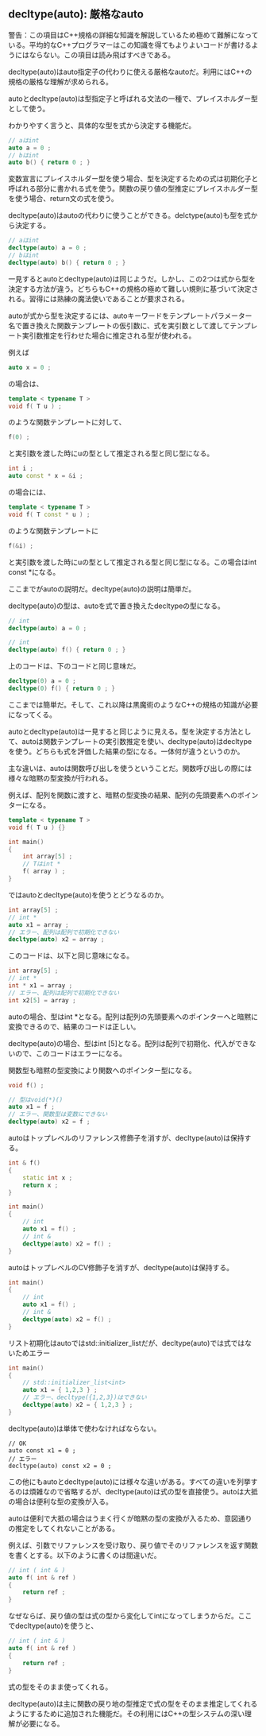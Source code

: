 ## decltype(auto): 厳格なauto

警告：この項目はC++規格の詳細な知識を解説しているため極めて難解になっている。平均的なC++プログラマーはこの知識を得てもよりよいコードが書けるようにはならない。この項目は読み飛ばすべきである。

decltype(auto)はauto指定子の代わりに使える厳格なautoだ。利用にはC++の規格の厳格な理解が求められる。

autoとdecltype(auto)は型指定子と呼ばれる文法の一種で、プレイスホルダー型として使う。

わかりやすく言うと、具体的な型を式から決定する機能だ。

~~~cpp
// aはint
auto a = 0 ;
// bはint 
auto b() { return 0 ; } 
~~~

変数宣言にプレイスホルダー型を使う場合、型を決定するための式は初期化子と呼ばれる部分に書かれる式を使う。関数の戻り値の型推定にプレイスホルダー型を使う場合、return文の式を使う。

decltype(auto)はautoの代わりに使うことができる。delctype(auto)も型を式から決定する。

~~~cpp
// aはint
decltype(auto) a = 0 ;
// bはint
decltype(auto) b() { return 0 ; }
~~~

一見するとautoとdecltype(auto)は同じようだ。しかし、この2つは式から型を決定する方法が違う。どちらもC++の規格の極めて難しい規則に基づいて決定される。習得には熟練の魔法使いであることが要求される。

autoが式から型を決定するには、autoキーワードをテンプレートパラメーター名で置き換えた関数テンプレートの仮引数に、式を実引数として渡してテンプレート実引数推定を行わせた場合に推定される型が使われる。

例えば

~~~c++
auto x = 0 ;
~~~

の場合は、

~~~c++
template < typename T >
void f( T u ) ;
~~~

のような関数テンプレートに対して、

~~~c++
f(0) ;
~~~

と実引数を渡した時にuの型として推定される型と同じ型になる。

~~~c++
int i ;
auto const * x = &i ;
~~~

の場合には、

~~~c++
template < typename T >
void f( T const * u ) ;
~~~

のような関数テンプレートに

~~~c++
f(&i) ;
~~~

と実引数を渡した時にuの型として推定される型と同じ型になる。この場合はint const *になる。

ここまでがautoの説明だ。decltype(auto)の説明は簡単だ。

decltype(auto)の型は、autoを式で置き換えたdecltypeの型になる。

~~~c++
// int
decltype(auto) a = 0 ;

// int
decltype(auto) f() { return 0 ; }
~~~

上のコードは、下のコードと同じ意味だ。

~~~c++
decltype(0) a = 0 ;
decltype(0) f() { return 0 ; }
~~~

ここまでは簡単だ。そして、これ以降は黒魔術のようなC++の規格の知識が必要になってくる。

autoとdecltype(auto)は一見すると同じように見える。型を決定する方法として、autoは関数テンプレートの実引数推定を使い、decltype(auto)はdecltypeを使う。どちらも式を評価した結果の型になる。一体何が違うというのか。

主な違いは、autoは関数呼び出しを使うということだ。関数呼び出しの際には様々な暗黙の型変換が行われる。

例えば、配列を関数に渡すと、暗黙の型変換の結果、配列の先頭要素へのポインターになる。

~~~cpp
template < typename T >
void f( T u ) {}

int main()
{
    int array[5] ;
    // Tはint *
    f( array ) ;
}
~~~

ではautoとdecltype(auto)を使うとどうなるのか。

~~~c++
int array[5] ;
// int *
auto x1 = array ;
// エラー、配列は配列で初期化できない
decltype(auto) x2 = array ;
~~~

このコードは、以下と同じ意味になる。

~~~c++
int array[5] ;
// int *
int * x1 = array ;
// エラー、配列は配列で初期化できない
int x2[5] = array ;
~~~

autoの場合、型はint *となる。配列は配列の先頭要素へのポインターへと暗黙に変換できるので、結果のコードは正しい。

decltype(auto)の場合、型はint [5]となる。配列は配列で初期化、代入ができないので、このコードはエラーになる。

関数型も暗黙の型変換により関数へのポインター型になる。

~~~c++
void f() ;

// 型はvoid(*)()
auto x1 = f ;
// エラー、関数型は変数にできない
decltype(auto) x2 = f ;
~~~

autoはトップレベルのリファレンス修飾子を消すが、decltype(auto)は保持する。

~~~cpp
int & f()
{
    static int x ;
    return x ;
}

int main()
{
    // int
    auto x1 = f() ;
    // int &
    decltype(auto) x2 = f() ;
}
~~~

autoはトップレベルのCV修飾子を消すが、decltype(auto)は保持する。

~~~cpp
int main()
{
    // int
    auto x1 = f() ;
    // int &
    decltype(auto) x2 = f() ;
}
~~~

リスト初期化はautoではstd::initializer_listだが、decltype(auto)では式ではないためエラー

~~~c++
int main()
{
    // std::initializer_list<int>
    auto x1 = { 1,2,3 } ;
    // エラー、decltype({1,2,3})はできない
    decltype(auto) x2 = { 1,2,3 } ;
}
~~~

decltype(auto)は単体で使わなければならない。

~~~c+
// OK
auto const x1 = 0 ; 
// エラー
decltype(auto) const x2 = 0 ;
~~~

この他にもautoとdecltype(auto)には様々な違いがある。すべての違いを列挙するのは煩雑なので省略するが、decltype(auto)は式の型を直接使う。autoは大抵の場合は便利な型の変換が入る。

autoは便利で大抵の場合はうまく行くが暗黙の型の変換が入るため、意図通りの推定をしてくれないことがある。

例えば、引数でリファレンスを受け取り、戻り値でそのリファレンスを返す関数を書くとする。以下のように書くのは間違いだ。

~~~cpp
// int ( int & )
auto f( int & ref )
{
    return ref ;
}
~~~

なぜならば、戻り値の型は式の型から変化してintになってしまうからだ。ここでdecltype(auto)を使うと、

~~~cpp
// int ( int & )
auto f( int & ref )
{
    return ref ;
}
~~~

式の型をそのまま使ってくれる。

decltype(auto)は主に関数の戻り地の型推定で式の型をそのまま推定してくれるようにするために追加された機能だ。その利用にはC++の型システムの深い理解が必要になる。

